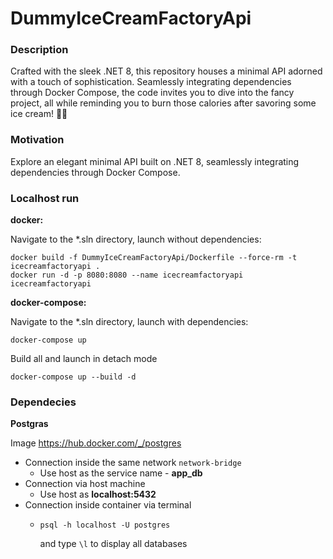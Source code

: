 # DummyIceCreamFactoryApi

### Description 
Crafted with the sleek .NET 8, this repository houses a minimal API adorned with a touch of sophistication. Seamlessly integrating dependencies through Docker Compose, the code invites you to dive into the fancy project, all while reminding you to burn those calories after savoring some ice cream! 🍦😄

### Motivation
Explore an elegant minimal API built on .NET 8, seamlessly integrating dependencies through Docker Compose.

### Localhost run 
**docker:**

Navigate to the *.sln directory, launch without dependencies:

```
docker build -f DummyIceCreamFactoryApi/Dockerfile --force-rm -t icecreamfactoryapi . 
docker run -d -p 8080:8080 --name icecreamfactoryapi icecreamfactoryapi
```

**docker-compose:**

Navigate to the *.sln directory, launch with dependencies:
```
docker-compose up
```
Build all and launch in detach mode
```
docker-compose up --build -d
```

### Dependecies 
**Postgras** 

Image https://hub.docker.com/_/postgres

- Connection inside the same network `network-bridge`
  - Use host as the service name - **app_db**
- Connection via host machine
  - Use host as **localhost:5432**
- Connection inside container via terminal
  - ```
    psql -h localhost -U postgres
    ```
    and type `\l` to display all databases
